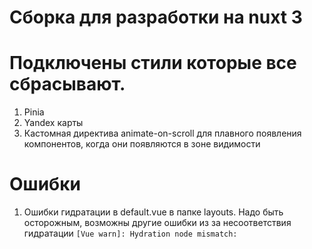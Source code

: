 # Сборка для разработки на nuxt 3
# Подключены стили которые все сбрасывают.
1. Pinia
2. Yandex карты
3. Кастомная директива animate-on-scroll для плавного появления компонентов, когда они появляются в зоне видимости
# Ошибки

1. Ошибки гидратации в default.vue в папке layouts. Надо быть осторожным, возможны другие ошибки из за несоответствия
   гидратации
   `[Vue warn]: Hydration node mismatch:`
